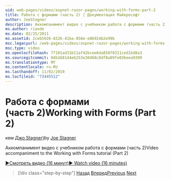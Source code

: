 ```yaml
---
uid: web-pages/videos/aspnet-razor-pages/working-with-forms-part-2
title: Работа с формами (часть 2) | Документация Майкрософт
author: JoeStagner
description: Аккомпанимент видео с учебником работа с формами (часть 2)
ms.author: riande
ms.date: 02/25/2011
ms.assetid: 2ceb5926-8326-41ba-858e-e86924b2e99b
msc.legacyurl: /web-pages/videos/aspnet-razor-pages/working-with-forms-part-2
msc.type: video
ms.openlocfilehash: 77101ad31b11af42bcee6da858f0211ced1bd8a3
ms.sourcegitcommit: 84b1681d4e6253e30468c8df8a09fe03beea9309
ms.translationtype: MT
ms.contentlocale: ru-RU
ms.lasthandoff: 11/02/2019
ms.locfileid: "73445512"
---
```

# <a name="working-with-forms-part-2"></a><span data-ttu-id="9da95-103">Работа с формами (часть 2)</span><span class="sxs-lookup"><span data-stu-id="9da95-103">Working with Forms (Part 2)</span></span>

<span data-ttu-id="9da95-104">кем [Джо Stagner)](https://github.com/JoeStagner)</span><span class="sxs-lookup"><span data-stu-id="9da95-104">by [Joe Stagner](https://github.com/JoeStagner)</span></span>

<span data-ttu-id="9da95-105">Аккомпанимент видео с учебником работа с формами (часть 2)</span><span class="sxs-lookup"><span data-stu-id="9da95-105">Video accompaniment to the Working with Forms tutorial (Part 2)</span></span>

<span data-ttu-id="9da95-106">[&#9654;Смотреть видео (16 минут)](https://channel9.msdn.com/Blogs/ASP-NET-Site-Videos/working-with-forms-(part-2))</span><span class="sxs-lookup"><span data-stu-id="9da95-106">[&#9654; Watch video (16 minutes)](https://channel9.msdn.com/Blogs/ASP-NET-Site-Videos/working-with-forms-(part-2))</span></span>

> [!div class="step-by-step"]
> <span data-ttu-id="9da95-107">[Назад](working-with-forms-part-1.md)
> [Вперед](working-with-data-part-1.md)</span><span class="sxs-lookup"><span data-stu-id="9da95-107">[Previous](working-with-forms-part-1.md)
[Next](working-with-data-part-1.md)</span></span>
